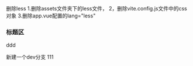 删除less
1.删除assets文件夹下的less文件，
2，删除vite.config.js文件中的css对象
3.删除app.vue配置的lang="less"
###  标题区  
ddd

新建一个dev分支
111